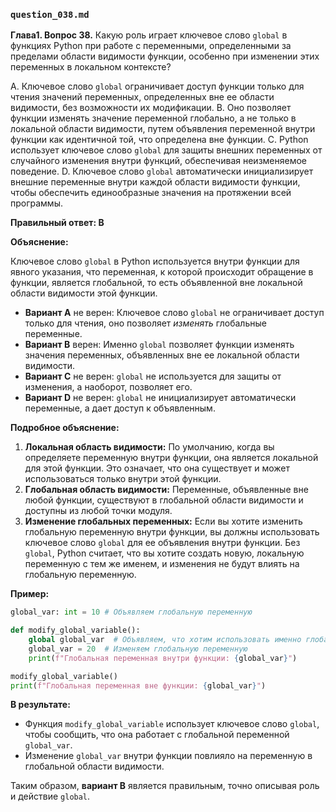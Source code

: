 ### `question_038.md`

**Глава1. Вопрос 38.** Какую роль играет ключевое слово `global` в функциях Python при работе с переменными, определенными за пределами области видимости функции, особенно при изменении этих переменных в локальном контексте?

A.  Ключевое слово `global` ограничивает доступ функции только для чтения значений переменных, определенных вне ее области видимости, без возможности их модификации.
B.  Оно позволяет функции изменять значение переменной глобально, а не только в локальной области видимости, путем объявления переменной внутри функции как идентичной той, что определена вне функции.
C.  Python использует ключевое слово `global` для защиты внешних переменных от случайного изменения внутри функций, обеспечивая неизменяемое поведение.
D.  Ключевое слово `global` автоматически инициализирует внешние переменные внутри каждой области видимости функции, чтобы обеспечить единообразные значения на протяжении всей программы.

**Правильный ответ: B**

**Объяснение:**

Ключевое слово `global` в Python используется внутри функции для явного указания, что переменная, к которой происходит обращение в функции, является глобальной, то есть объявленной вне локальной области видимости этой функции.

*   **Вариант A** не верен: Ключевое слово `global` не ограничивает доступ только для чтения, оно позволяет *изменять* глобальные переменные.
*   **Вариант B** верен: Именно `global` позволяет функции изменять значения переменных, объявленных вне ее локальной области видимости.
*   **Вариант C** не верен: `global` не используется для защиты от изменения, а наоборот, позволяет его.
*   **Вариант D** не верен:  `global` не инициализирует автоматически переменные, а дает доступ к объявленным.

**Подробное объяснение:**

1.  **Локальная область видимости:** По умолчанию, когда вы определяете переменную внутри функции, она является локальной для этой функции. Это означает, что она существует и может использоваться только внутри этой функции.
2.  **Глобальная область видимости:** Переменные, объявленные вне любой функции, существуют в глобальной области видимости и доступны из любой точки модуля.
3.  **Изменение глобальных переменных:** Если вы хотите изменить глобальную переменную внутри функции, вы должны использовать ключевое слово `global` для ее объявления внутри функции.  Без `global`, Python считает, что вы хотите создать новую, локальную переменную с тем же именем, и изменения не будут влиять на глобальную переменную.

**Пример:**

```python
global_var: int = 10 # Объявляем глобальную переменную

def modify_global_variable():
    global global_var  # Объявляем, что хотим использовать именно глобальную переменную
    global_var = 20  # Изменяем глобальную переменную
    print(f"Глобальная переменная внутри функции: {global_var}")

modify_global_variable()
print(f"Глобальная переменная вне функции: {global_var}")
```

**В результате:**

*   Функция `modify_global_variable` использует ключевое слово `global`, чтобы сообщить, что она работает с глобальной переменной `global_var`.
*   Изменение  `global_var` внутри функции повлияло на переменную в глобальной области видимости.

Таким образом, **вариант B** является правильным, точно описывая роль и действие `global`.
